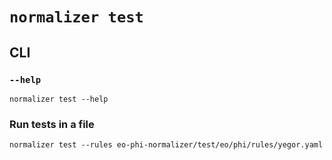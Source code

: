 # `normalizer test`

## CLI

### `--help`

```$ as console
normalizer test --help
```

### Run tests in a file

```$ as console
normalizer test --rules eo-phi-normalizer/test/eo/phi/rules/yegor.yaml
```
